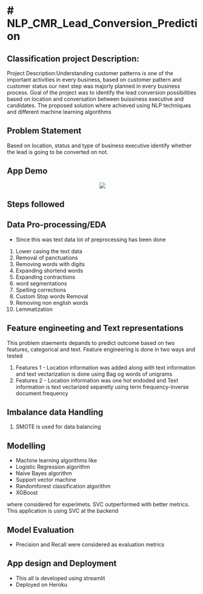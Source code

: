 

# # NLP_CMR_Lead_Conversion_Prediction

## **Classification project Description**:
Project Description:Understanding customer patterns is one of the important activities in
every business, based on customer pattern and customer status our next step was majorly
planned in every business process. Goal of the project was to identify the lead conversion possibilities based on location and conversation between buissiness executive and candidates. The proposed solution where achieved using NLP techniques and different machine learning algorithms

## **Problem Statement**
Based on location, status and type of business executive identify whether the lead is going to be converted on not.
## **App Demo**
<div align='center'>
<img src="https://github.com/bhanu0925/NLP_CMR_Lead_Conversion_Prediction/blob/main/CMR.GIF">
</div>

## **Steps followed**

## **Data Pro-processing/EDA**

- Since this was text data lot of preprocessing has been done

1. Lower casing the text data
2. Removal of panctuations
3. Removing words with digits
4. Expanding shortend words
5. Expanding contractions
6. word segmentations
7. Spelling corrections
8. Custom Stop words Removal
9. Removing non english words
10. Lemmatization

## **Feature engineeting and Text representations**
This problem staements depands to predict outcome based on two features, categorical and text.
Feature engineering is done in two ways and tested

1. Features 1 - Location information was added along with text information and text vectarization is done using Bag og words of unigrams
3. Features 2 - Location information was one hot endoded and Text information is text vectarized separetly using term frequency-inverse document frequency

## **Imbalance data Handling**

1. SMOTE is used for data balancing

## **Modelling**

 - Machine learning algorithms like 
 - Logistic Regression algorithm
 - Naive Bayes algorithm
 - Support vector machine
 - Randomforest classification algorithm
 - XGBoost 

 where considered for experimets.
 SVC outperformed with better metrics. This application is using SVC at the backend

## **Model Evaluation**

 - Precision and Recall were considered as evaluation metrics 

## **App design and Deployment**

 - This all is developed using streamlit
 - Deployed on Heroku


